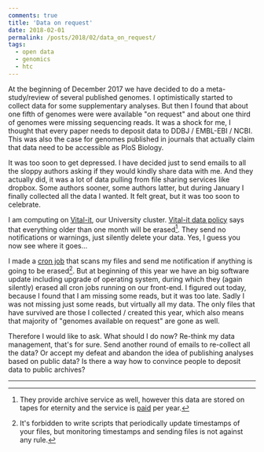 ```yaml
---
comments: true
title: 'Data on request'
date: 2018-02-01
permalink: /posts/2018/02/data_on_request/
tags:
  - open data
  - genomics
  - htc
---
```


At the beginning of December 2017 we have decided to do a meta-study/review of several published genomes.
I optimistically started to collect data for some supplementary analyses.
But then I found that about one fifth of genomes were were available "on request" and about one third of genomes were missing sequencing reads.
It was a shock for me,
I thought that every paper needs to deposit data to DDBJ / EMBL-EBI / NCBI.
This was also the case for genomes published in journals that actually claim that data need to be accessible as PloS Biology.

It was too soon to get depressed.
I have decided just to send emails to all the sloppy authors asking if they would kindly share data with me.
And they actually did, it was a lot of data pulling from file sharing services like dropbox.
Some authors sooner, some authors latter, but during January I finally collected all the data I wanted.
It felt great, but it was too soon to celebrate.

I am computing on [Vital-it](https://www.vital-it.ch/), our University cluster.
[Vital-it data policy](https://www.vital-it.ch/images/Storage_Guidelines_1_5_72dpi.pdf) says that everything older than one month will be erased[^1].
They send no notifications or warnings, just silently delete your data.
Yes, I guess you now see where it goes...

I made a [cron job](https://en.wikipedia.org/wiki/Cron) that scans my files and send me notification if anything is going to be erased[^2].
But at beginning of this year we have an big software update including upgrade of operating system, during which they (again silently) erased all cron jobs running on our front-end.
I figured out today, because I found that I am missing some reads, but it was too late.
Sadly I was not missing just some reads, but virtually all my data.
The only files that have survived are those I collected / created this year,
which also means that majority of "genomes available on request" are gone as well.

Therefore I would like to ask.
What should I do now?
Re-think my data management, that's for sure.
Send another round of emails to re-collect all the data?
Or accept my defeat and abandon the idea of publishing analyses based on public data?
Is there a way how to convince people to deposit data to public archives?

[^1]: They provide archive service as well, however this data are stored on tapes for eternity and the service is [paid](https://www.vital-it.ch/services/pricing) per year.

[^2]: It's forbidden to write scripts that periodically update timestamps of your files,
but monitoring timestamps and sending files is not against any rule.

------
